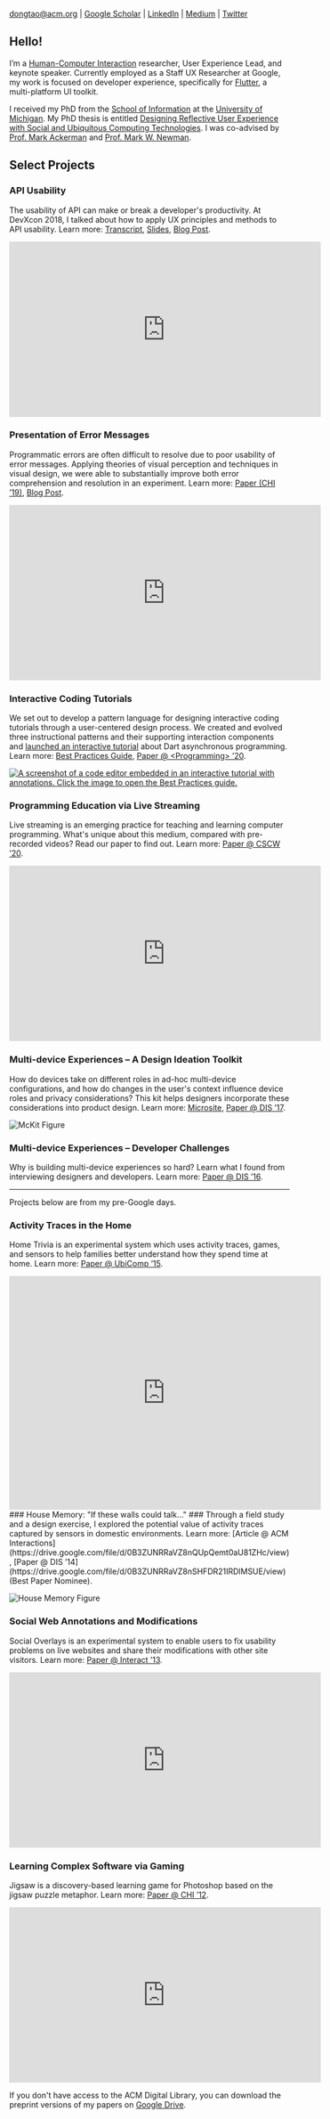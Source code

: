 [dongtao@acm.org](mailto:dongtao@acm.org) \| [Google Scholar](https://scholar.google.com/citations?user=HYU9v0QAAAAJ&hl=en) \| [LinkedIn](https://www.linkedin.com/in/dongtao) \| [Medium](https://medium.com/@taodong) \| [Twitter](https://twitter.com/taodong)

## Hello!
I’m a [Human-Computer Interaction](https://www.interaction-design.org/literature/topics/human-computer-interaction) researcher, User Experience Lead, and keynote speaker. Currently employed as a Staff UX Researcher at Google, my work is focused on developer experience, specifically for [Flutter](https://flutter.dev/), a multi-platform UI toolkit.

I received my PhD from the [School of Information](http://www.si.umich.edu) at the [University of Michigan](http://www.umich.edu). My PhD thesis is entitled [Designing Reflective User Experience with Social and Ubiquitous Computing Technologies](http://deepblue.lib.umich.edu/handle/2027.42/111448). I was co-advised by [Prof. Mark Ackerman](https://www.si.umich.edu/people/mark-ackerman) and [Prof. Mark W. Newman](https://www.si.umich.edu/people/mark-newman).

## Select Projects

### API Usability

The usability of API can make or break a developer's productivity. At DevXcon 2018, I talked about how to apply UX principles and methods to API usability. Learn more: [Transcript](https://devrel.net/developer-experience/how-to-apply-ux-principles-and-methods-to-api-usability),
[Slides](https://docs.google.com/presentation/d/1vkVGdmeQyp8uQkc35iwGGXV0nFCZqnVELSkFY4WdU7w/edit#slide=id.g3add037ebf_0_3), [Blog Post](https://medium.com/google-design/how-i-do-developer-ux-at-google-b21646c2c4df).

<div class="videoWrapper">
    <iframe width="560" height="315" src="https://www.youtube.com/embed/Zx732oQN_Rs" frameborder="0" allow="accelerometer; autoplay; encrypted-media; gyroscope; picture-in-picture" allowfullscreen></iframe>
</div>

### Presentation of Error Messages

Programmatic errors are often difficult to resolve due to poor usability of error messages.
Applying theories of visual perception and techniques in visual design, we were able to substantially improve both error comprehension and resolution in an experiment. Learn more: [Paper (CHI ’19)](https://dl.acm.org/doi/10.1145/3290607.3312978?cid=99659035732), [Blog Post](https://medium.com/flutter/improving-flutters-error-messages-e098513cecf9).

<div class="videoWrapper">
    <iframe width="560" height="315" src="https://www.youtube.com/embed/whcdZf8VMdo" frameborder="0" allow="accelerometer; autoplay; encrypted-media; gyroscope; picture-in-picture" allowfullscreen></iframe>
</div>

### Interactive Coding Tutorials

We set out to develop a pattern language for designing interactive coding tutorials through a user-centered design process. We created and evolved three instructional patterns and their supporting interaction components and [launched an interactive tutorial](https://dart.dev/codelabs/async-await) about Dart asynchronous programming. Learn more: [Best Practices Guide](https://dart.dev/resources/dartpad-best-practices), [Paper @ \<Programming\> ’20](https://doi.org/10.1145/3397537.3397558).

[![A screenshot of a code editor embedded in an interactive tutorial with annotations. Click the image to open the Best Practices guide.](https://dart.dev/assets/dartpad-best-practices/anatomy-9bfbabe64e3ea0702d227dc96ef8adff765804de302ff3dbca0ce262723cd674.png)](https://dart.dev/resources/dartpad-best-practices)

### Programming Education via Live Streaming
Live streaming is an emerging practice for teaching and learning computer programming. 
What's unique about this medium, compared with pre-recorded videos? 
Read our paper to find out. Learn more: [Paper @ CSCW ’20](https://drive.google.com/file/d/13ybnyXf41FcKr9uvJD0W74euG5sriNR0/view?usp=sharing).

<div class="videoWrapper">
    <iframe width="560" height="315" src="https://www.youtube.com/embed/GOumcQgdnXQ" frameborder="0" allow="accelerometer; autoplay; clipboard-write; encrypted-media; gyroscope; picture-in-picture" allowfullscreen></iframe>
</div>

### Multi-device Experiences – A Design Ideation Toolkit

How do devices take on different roles in ad-hoc multi-device configurations, and how do changes in the user's context influence device roles and privacy considerations? This kit helps designers incorporate these considerations into product design. Learn more: [Microsite](https://sites.google.com/view/mckit), [Paper @ DIS ’17](http://dl.acm.org/citation.cfm?doid=3064663.3064768).

![McKit Figure](assets/images/McKit.png)

### Multi-device Experiences – Developer Challenges

Why is building multi-device experiences so hard? Learn what I found from interviewing designers and developers. Learn more: [Paper @ DIS ’16](http://dx.doi.org/10.1145/2901790.2901851).

<hr/>
Projects below are from my pre-Google days.

### Activity Traces in the Home

Home Trivia is an experimental system which uses activity traces, games, and sensors to help families better understand how they spend time at home. Learn more: [Paper @ UbiComp ’15](https://drive.google.com/file/d/0B3ZUNRRaVZ8na3lUM3RwSmx5VFE/view?usp=sharing).

<div class="videoWrapper">
    <iframe width="560" height="420" src="https://www.youtube.com/embed/TBDSEEFmEew" frameborder="0" allowfullscreen></iframe>
</div>
### House Memory: "If these walls could talk..." ###
Through a field study and a design exercise, I explored the potential value of activity traces captured by sensors in domestic environments. Learn more: [Article @ ACM Interactions](https://drive.google.com/file/d/0B3ZUNRRaVZ8nQUpQemt0aU81ZHc/view), [Paper @ DIS ’14](https://drive.google.com/file/d/0B3ZUNRRaVZ8nSHFDR21IRDlMSUE/view) (Best Paper Nominee).

![House Memory Figure](assets/images/hm_figure.jpg)

### Social Web Annotations and Modifications

Social Overlays is an experimental system to enable users to fix usability problems on live websites and share their modifications with other site visitors. Learn more: [Paper @ Interact ’13](https://doi.org/10.1007/978-3-642-40498-6_21).

<div class="videoWrapper">
    <iframe width="560" height="315" src="https://www.youtube.com/embed/PlysPcqyRt0" frameborder="0" allowfullscreen></iframe>
</div>

### Learning Complex Software via Gaming ###
Jigsaw is a discovery-based learning game for Photoshop based on the jigsaw puzzle metaphor. Learn more: [Paper @ CHI ’12](https://drive.google.com/file/d/0B3ZUNRRaVZ8ncEZkVFRvMUtvNUU/view).

<!-- CHI2012 \[[ACM](http://dl.acm.org/citation.cfm?id=2208358) -->

<div class="videoWrapper">
    <iframe width="560" height="315" src="https://www.youtube.com/embed/OwEPxmm_BTY" frameborder="0" allowfullscreen></iframe>
</div>

If you don't have access to the ACM Digital Library, you can download the preprint versions of my papers on [Google Drive](https://drive.google.com/folderview?id=0B3ZUNRRaVZ8nfkVHdzdOM3ZKQmZHMGl1SWowQU9GQnVWakM5YTQ2UGZJcnQ3d3ZQcjFOZ1U&usp=sharing).
